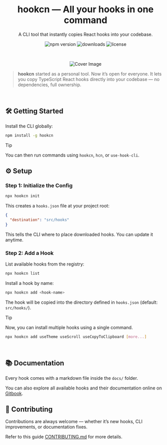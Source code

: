 <div align="center">

# hookcn — All your hooks in one command

A CLI tool that instantly copies React hooks into your codebase.

![npm version](https://img.shields.io/npm/v/hookcn.svg)
![downloads](https://img.shields.io/npm/dm/hookcn)
![license](https://img.shields.io/npm/l/hookcn)

<br />

![Cover Image](https://github.com/user-attachments/assets/f59f8103-d669-4478-9505-97566d424aad)

</div>

> **hookcn** started as a personal tool. Now it’s open for everyone. It lets you copy TypeScript React hooks directly into your codebase — no dependencies, full ownership.

<br>

## 🛠 Getting Started

Install the CLI globally:

```bash
npm install -g hookcn
```

> [!TIP]
> You can then run commands using `hookcn`, `hcn`, or `use-hook-cli`.

## ⚙️ Setup

### Step 1: Initialize the Config

```bash
npx hookcn init
```

This creates a `hooks.json` file at your project root:

```json
{
  "destination": "src/hooks"
}
```

This tells the CLI where to place downloaded hooks. You can update it anytime.

### Step 2: Add a Hook

List available hooks from the registry:

```bash
npx hookcn list
```

Install a hook by name:

```bash
npx hookcn add <hook-name>
```

The hook will be copied into the directory defined in `hooks.json` (default: `src/hooks/`).

> [!TIP]
> Now, you can install multiple hooks using a single command.

```bash
npx hookcn add useTheme useScroll useCopyToClipboard [more...]
```

<br>

## 📚 Documentation

Every hook comes with a markdown file inside the `docs/` folder.

You can also explore all available hooks and their documentation online on [Gitbook](https://azlanibrahim.gitbook.io/hookcn/).

## 🤝 Contributing

Contributions are always welcome — whether it’s new hooks, CLI improvements, or documentation fixes.

Refer to this guide [CONTRIBUTING.md](CONTRIBUTING.md) for more details.
